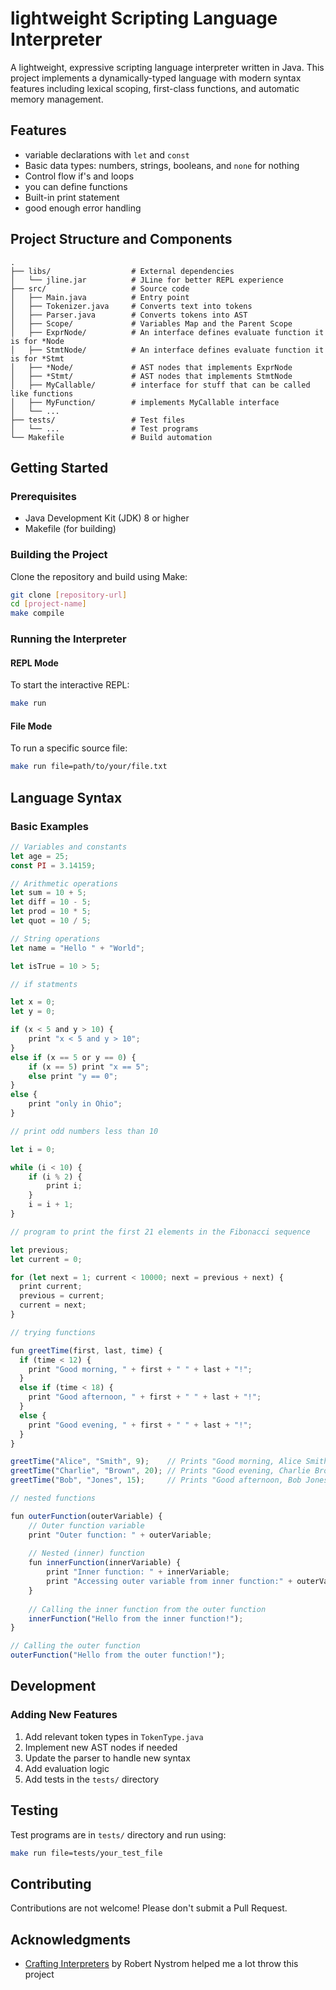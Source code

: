 # lightweight Scripting Language Interpreter
A lightweight, expressive scripting language interpreter written in Java.
This project implements a dynamically-typed language with modern syntax
features including lexical scoping, first-class functions,
and automatic memory management.

## Features

- variable declarations with `let` and `const`
- Basic data types: numbers, strings, booleans, and `none` for nothing
- Control flow if's and loops
- you can define functions
- Built-in print statement
- good enough error handling

## Project Structure and Components
```
.
├── libs/                  # External dependencies
│   └── jline.jar          # JLine for better REPL experience
├── src/                   # Source code
│   ├── Main.java          # Entry point
│   ├── Tokenizer.java     # Converts text into tokens 
│   ├── Parser.java        # Converts tokens into AST
│   ├── Scope/             # Variables Map and the Parent Scope
│   ├── ExprNode/          # An interface defines evaluate function it is for *Node
│   ├── StmtNode/          # An interface defines evaluate function it is for *Stmt
│   ├── *Node/             # AST nodes that implements ExprNode
│   ├── *Stmt/             # AST nodes that implements StmtNode
│   ├── MyCallable/        # interface for stuff that can be called like functions
│   ├── MyFunction/        # implements MyCallable interface
│   └── ...               
├── tests/                 # Test files
│   └── ...                # Test programs
└── Makefile               # Build automation
```

## Getting Started

### Prerequisites
- Java Development Kit (JDK) 8 or higher
- Makefile (for building)

### Building the Project
Clone the repository and build using Make:

```bash
git clone [repository-url]
cd [project-name]
make compile
```

### Running the Interpreter

#### REPL Mode
To start the interactive REPL:
```bash
make run
```

#### File Mode
To run a specific source file:
```bash
make run file=path/to/your/file.txt
```

## Language Syntax

### Basic Examples
```javascript
// Variables and constants
let age = 25;
const PI = 3.14159;

// Arithmetic operations
let sum = 10 + 5;
let diff = 10 - 5;
let prod = 10 * 5;
let quot = 10 / 5;

// String operations
let name = "Hello " + "World";

let isTrue = 10 > 5;

// if statments 

let x = 0;
let y = 0;

if (x < 5 and y > 10) {
    print "x < 5 and y > 10";
}
else if (x == 5 or y == 0) {
    if (x == 5) print "x == 5";
    else print "y == 0";
}
else {
    print "only in Ohio";
}

// print odd numbers less than 10

let i = 0;

while (i < 10) {
    if (i % 2) {
        print i;
    }
    i = i + 1;
}

// program to print the first 21 elements in the Fibonacci sequence

let previous;
let current = 0;

for (let next = 1; current < 10000; next = previous + next) {
  print current;
  previous = current;
  current = next;
}

// trying functions

fun greetTime(first, last, time) {
  if (time < 12) {
    print "Good morning, " + first + " " + last + "!";
  }
  else if (time < 18) {
    print "Good afternoon, " + first + " " + last + "!";
  }
  else {
    print "Good evening, " + first + " " + last + "!";
  }
}

greetTime("Alice", "Smith", 9);    // Prints "Good morning, Alice Smith!"
greetTime("Charlie", "Brown", 20); // Prints "Good evening, Charlie Brown!"
greetTime("Bob", "Jones", 15);     // Prints "Good afternoon, Bob Jones!"

// nested functions

fun outerFunction(outerVariable) {
    // Outer function variable
    print "Outer function: " + outerVariable;
    
    // Nested (inner) function
    fun innerFunction(innerVariable) {
        print "Inner function: " + innerVariable;
        print "Accessing outer variable from inner function:" + outerVariable;
    }
    
    // Calling the inner function from the outer function
    innerFunction("Hello from the inner function!");
}

// Calling the outer function
outerFunction("Hello from the outer function!");

```

## Development

### Adding New Features
1. Add relevant token types in `TokenType.java`
2. Implement new AST nodes if needed
3. Update the parser to handle new syntax
4. Add evaluation logic
5. Add tests in the `tests/` directory

## Testing
Test programs are in `tests/` directory and run using:
```bash
make run file=tests/your_test_file
```

## Contributing
Contributions are not welcome! Please don't submit a Pull Request.

## Acknowledgments
- [Crafting Interpreters](https://craftinginterpreters.com/) by Robert Nystrom helped me a lot throw this project
